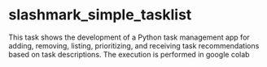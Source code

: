 # slashmark_simple_tasklist
This task shows the development of a Python task management app for adding, removing, listing, prioritizing, and receiving task recommendations based on task descriptions.
The execution is performed in google colab
